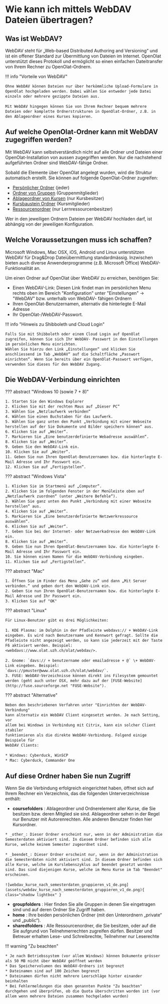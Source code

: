 # Wie kann ich mittels WebDAV Dateien übertragen?

## Was ist WebDAV?

WebDAV steht für „Web-based Distributed Authoring and Versioning“ und ist ein
offener Standard zur Übermittlung von Dateien im Internet. OpenOlat
unterstützt dieses Protokoll und ermöglicht so einen einfachen Dateitransfer
von Ihrem Rechner zu OpenOlat-Ordnern.

!!! info "Vorteile von WebDAV"

    Ohne WebDAV können Dateien nur über herkömmliche Upload-Formulare in OpenOlat hochgeladen werden. Dabei wählen Sie entweder jede Datei einzeln oder mehrere gezippte Dateien aus. 
    
    Mit WebDAV hingegen können Sie von Ihrem Rechner bequem mehrere Dateien oder komplette Ordnerstrukturen in OpenOlat-Ordner, z.B. in den Ablageordner eines Kurses kopieren.

## Auf welche OpenOlat-Ordner kann mit WebDAV zugegriffen werden?

Mit WebDAV kann selbstverständlich nicht auf alle Ordner und Dateien einer OpenOlat-Installation von aussen zugegriffen werden. Nur die nachstehend aufgeführten Ordner sind WebDAV-fähige Ordner.

Sobald die Elemente über OpenOlat angelegt wurden, wird die Struktur automatisch erstellt. Sie können auf folgende OpenOlat-Ordner zugreifen: 

  * [Persönlicher Ordner](../../manual_user/personal_menu/Personal_folders.de.md) (jeder)
  * [Ordner von Gruppen](../../manual_user/groups/Using_Group_Tools.de.md) (Gruppenmitglieder)
  * [Ablageordner von Kursen](../../manual_user/learningresources/Storage_folder.de.md) (nur Kursbesitzer)
  * [Kursbaustein Ordner](../../manual_user/learningresources/Course_Element_Folder.de.md) (Kursmitglieder)
  * [Ressourcenordner](../../manual_user/learningresources/Course_Settings.de.md#ressourcenordner-einbinden) (nur Lernressourcenbesitzer)

Wer in den jeweiligen Ordnern Dateien per WebDAV hochladen darf, ist abhängig von der jeweiligen Konfiguration.

## Welche Voraussetzungen muss ich schaffen?

Microsoft Windows, Mac OSX, iOS, Android und Linux unterstützen WebDAV für
Drag&Drop Dateiübermittlung standardmässig. Inzwischen bieten auch diverse
Anwenderprogramme (z.B. Microsoft Office) WebDAV-Funktionalität an.

Um einen Ordner auf OpenOlat über WebDAV zu erreichen, benötigen Sie:

  * Einen WebDAV-Link: Diesen Link findet man im persönlichen Menu rechts oben im Bereich
"Konfiguration" unter "Einstellungen" → "WebDAV" bzw. unterhalb von WebDAV-
fähigen Ordnern
  * Ihren OpenOlat-Benutzernamen, alternativ die hinterlegte E-Mail Adresse
  * Ihr OpenOlat-/WebDAV-Passwort.

!!! info "Hinweis zu Shibboleth und Cloud Login"

    Falls Sie mit Shibboleth oder einem Cloud Login auf OpenOlat zugreifen, können Sie sich Ihr WebDAV- Passwort in den Einstellungen im persönlichen Menu einrichten. 
    Wählen Sie hierzu den Link „Einstellungen“ und klicken Sie anschliessend im Tab „WebDAV“ auf die Schaltfläche „Passwort einrichten“. Wenn Sie bereits über ein OpenOlat-Passwort verfügen, verwenden Sie dieses für den WebDAV Zugang. 
  

## Die WebDAV-Verbindung einrichten

??? abstract "Windows 10 (sowie 7 + 8)"

    1. Starten Sie den Windows Explorer
    2. Klicken Sie mit der rechten Maus auf „Dieser PC“
    3. Wählen Sie „Netzlaufwerk verbinden“
    4. Wählen Sie einen Buchstaben für das Laufwerk.
    5. Wählen Sie ganz unten den Punkt „Verbindung mit einer Webseite herstellen auf der Sie Dokumente und Bilder speichern können“ aus.
    6. Klicken Sie auf „Weiter“.
    7. Markieren Sie „Eine benutzerdefinierte Webadresse auswählen“.
    8. Klicken Sie auf „Weiter“.
    9. Geben Sie den WebDAV-Link ein.
    10. Klicken Sie auf „Weiter“.
    11. Geben Sie nun Ihren OpenOlat-Benutzernamen bzw. die hinterlegte E-Mail Adresse und Ihr Passwort ein.
    12. Klicken Sie auf „Fertigstellen“.

??? abstract "Windows Vista"

    1. Klicken Sie im Startmenü auf „Computer“.
    2. Klicken Sie im folgenden Fenster in der Menüleiste oben auf „Netzlaufwerk zuordnen“ (unter „Weitere Befehle“).
    3. Wählen Sie ganz unten den Punkt „Verbindung mit einer Webseite herstellen“ aus.
    4. Klicken Sie auf „Weiter“.
    5. Markieren Sie „Eine benutzerdefinierte Netzwerkressource auswählen“.
    6. Klicken Sie auf „Weiter“.
    7. Geben Sie bei der Internet- oder Netzwerkadresse den WebDAV-Link ein.
    8. Klicken Sie auf „Weiter“.
    9. Geben Sie nun Ihren OpenOlat-Benutzernamen bzw. die hinterlegte E-Mail Adresse und Ihr Passwort ein.
    10. Sie können einen Namen für die WebDAV-Verbindung eingeben.
    11. Klicken Sie auf „Fertigstellen“.

??? abstract "Mac"

    1. Öffnen Sie im Finder das Menu „Gehe zu“ und dann „Mit Server verbinden.“ und geben dort den WebDAV-Link ein.
    2. Geben Sie nun Ihren OpenOlat-Benutzernamen bzw. die hinterlegte E-Mail Adresse und Ihr Passwort ein.
    3. Klicken Sie auf "OK"

??? abstract "Linux"

    Für Linux-Benutzer gibt es drei Möglichkeiten:

    1. KDE Plasma: im Dolphin in der Pfadleiste webdavs:// + WebDAV-Link eingeben. Es wird nach Benutzername und Kennwort gefragt. Sollte die Pfadleiste nicht angezeigt werden, so kann sie jederzeit mit der Taste F6 aktiviert werden. Beispiel: <webdavs://www.olat.uzh.ch/olat/webdav/>.

    2. Gnome: `davs:// + benutzername oder emailadresse + @` \+ WebDAV-Link eingeben. Beispiel: `davs://pmuster@www.olat.uzh.ch/olat/webdav/`.
    3. FUSE: WebDAV-Verzeichnisse können direkt ins Filesystem gemountet werden (geht auch unter OSX, mehr dazu auf der [FUSE-Website](http://fuse.sourceforge.net "FUSE-Website").

??? abstract "Alternative"

    Neben den beschriebenen Verfahren unter "Einrichten der WebDAV-Verbindung"
    kann alternativ ein WebDAV Client eingesetzt werden. Je nach Setting, vor
    allem bei Windows in Verbindung mit Citrix, kann ein solcher Client stabiler
    funktionieren als die direkte WebDAV-Verbindung. Folgend einige Beispiele für
    WebDAV Clients:

    * Windows: Cyberduck, WinSCP
    * Mac: Cyberduck, Commander One


## Auf diese Ordner haben Sie nun Zugriff

Wenn Sie die Verbindung erfolgreich eingerichtet haben, öffnet sich auf Ihrem Rechner ein Verzeichnis, das die folgenden Unterverzeichnisse enthält:

  *  **coursefolders** : Ablageordner und Ordnerelement aller Kurse, die Sie besitzen bzw. deren Mitglied sie sind. Ablageordner sehen in der Regel nur Benutzer mit Autorenrechten. Alle anderen Benutzer finden hier Kursordner. 

    * _other_: Dieser Ordner erscheint nur, wenn in der Administration die Semesterdaten aktiviert sind. In diesem Ordner befinden sich alle Kurse, welche keinem Semester zugeordnet sind.

    * _beendet_: Dieser Ordner erscheint nur, wenn in der Administration die Semesterdaten nicht aktiviert sind. In diesem Ordner befinden sich alle Kurse, welche im Kurslebenszyklus auf beendet gesetzt worden sind. Das sind diejenigen Kurse, welche im Menu Kurse im Tab "Beendet" erscheinen.  

    ![webdav_kurse_nach_semesterdaten_gruppieren_v1_de.png](assets/webdav_kurse_nach_semesterdaten_gruppieren_v1_de.png){ class="shadow lightbox" }

  *  **groupfolders** : Hier finden Sie alle Gruppen in denen Sie eingetragen sind und auf deren Ordner Sie Zugriff haben.
  *  **home** : Ihre beiden persönlichen Ordner (mit den Unterordnern „private“ und „public“).
  *  **sharedfolders** : Alle Ressourcenordner, die Sie besitzen, oder auf die Sie aufgrund von Teilnehmerrechten zugreifen dürfen. Besitzer und Betreuer erhalten Lese- und Schreibrechte, Teilnehmer nur Leserechte


!!! warning "Zu beachten"

    * Je nach Betriebssystem (vor allem Windows) können Dokumente grösser als 50 MB nicht über WebDAV geöffnet werden
    * Das Speichervolumen des WebDAV-Ordners ist begrenzt
    * Dateinamen sind auf 100 Zeichen begrenzt
    * Dateinamen dürfen nicht mehrere Leerschläge hinter einander beinhalten
    * Bei Fehlermeldungen die oben genannten Punkte "Zu beachten" durchgehen und überprüfen, ob die Quota überschritten worden ist (vor allem wenn mehrere Dateien zusammen hochgeladen wurden)
